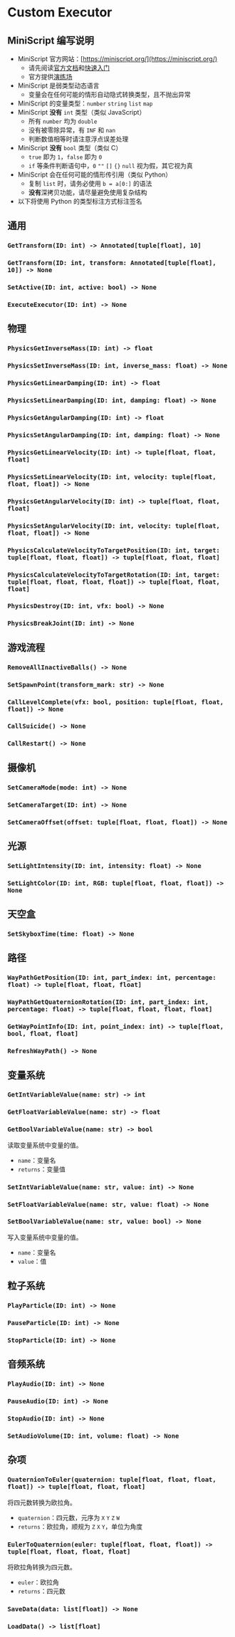 # Custom Executor

## MiniScript 编写说明

- MiniScript 官方网站：[https://miniscript.org/](https://miniscript.org/)
  - 请先阅读[官方文档](https://miniscript.org/files/MiniScript-Manual.pdf)和[快速入门](https://miniscript.org/files/MiniScript-QuickRef.pdf)
  - 官方提供[演练场](https://miniscript.org/tryit/)
- MiniScript 是弱类型动态语言
  - 变量会在任何可能的情形自动隐式转换类型，且不抛出异常
- MiniScript 的变量类型：`number` `string` `list` `map`
- MiniScript **没有** `int` 类型（类似 JavaScript）
  - 所有 `number` 均为 `double`
  - 没有被零除异常，有 `INF` 和 `nan`
  - 判断数值相等时请注意浮点误差处理
- MiniScript **没有** `bool` 类型（类似 C）
  - `true` 即为 `1`，`false` 即为 `0`
  - `if` 等条件判断语句中，`0` `""` `[]` `{}` `null` 视为假，其它视为真
- MiniScript 会在任何可能的情形传引用（类似 Python）
  - 复制 `list` 时，请务必使用 `b = a[0:]` 的语法
  - **没有**深拷贝功能，请尽量避免使用复杂结构
- 以下将使用 Python 的类型标注方式标注签名

## 通用

### `GetTransform(ID: int) -> Annotated[tuple[float], 10]`

### `GetTransform(ID: int, transform: Annotated[tuple[float], 10]) -> None`

### `SetActive(ID: int, active: bool) -> None`

### `ExecuteExecutor(ID: int) -> None`

## 物理

### `PhysicsGetInverseMass(ID: int) -> float`

### `PhysicsSetInverseMass(ID: int, inverse_mass: float) -> None`

### `PhysicsGetLinearDamping(ID: int) -> float`

### `PhysicsSetLinearDamping(ID: int, damping: float) -> None`

### `PhysicsGetAngularDamping(ID: int) -> float`

### `PhysicsSetAngularDamping(ID: int, damping: float) -> None`

### `PhysicsGetLinearVelocity(ID: int) -> tuple[float, float, float]`

### `PhysicsSetLinearVelocity(ID: int, velocity: tuple[float, float, float]) -> None`

### `PhysicsGetAngularVelocity(ID: int) -> tuple[float, float, float]`

### `PhysicsSetAngularVelocity(ID: int, velocity: tuple[float, float, float]) -> None`

### `PhysicsCalculateVelocityToTargetPosition(ID: int, target: tuple[float, float, float]) -> tuple[float, float, float]`

### `PhysicsCalculateVelocityToTargetRotation(ID: int, target: tuple[float, float, float, float]) -> tuple[float, float, float]`

### `PhysicsDestroy(ID: int, vfx: bool) -> None`

### `PhysicsBreakJoint(ID: int) -> None`

## 游戏流程

### `RemoveAllInactiveBalls() -> None`

### `SetSpawnPoint(transform_mark: str) -> None`

### `CallLevelComplete(vfx: bool, position: tuple[float, float, float]) -> None`

### `CallSuicide() -> None`

### `CallRestart() -> None`

## 摄像机

### `SetCameraMode(mode: int) -> None`

### `SetCameraTarget(ID: int) -> None`

### `SetCameraOffset(offset: tuple[float, float, float]) -> None`

## 光源

### `SetLightIntensity(ID: int, intensity: float) -> None`

### `SetLightColor(ID: int, RGB: tuple[float, float, float]) -> None`

## 天空盒

### `SetSkyboxTime(time: float) -> None`

## 路径

### `WayPathGetPosition(ID: int, part_index: int, percentage: float) -> tuple[float, float, float]`

### `WayPathGetQuaternionRotation(ID: int, part_index: int, percentage: float) -> tuple[float, float, float, float]`

### `GetWayPointInfo(ID: int, point_index: int) -> tuple[float, bool, float, float]`

### `RefreshWayPath() -> None`

## 变量系统

### `GetIntVariableValue(name: str) -> int`

### `GetFloatVariableValue(name: str) -> float`

### `GetBoolVariableValue(name: str) -> bool`

读取变量系统中变量的值。

- `name`：变量名
- `returns`：变量值

### `SetIntVariableValue(name: str, value: int) -> None`

### `SetFloatVariableValue(name: str, value: float) -> None`

### `SetBoolVariableValue(name: str, value: bool) -> None`

写入变量系统中变量的值。

- `name`：变量名
- `value`：值

## 粒子系统

### `PlayParticle(ID: int) -> None`

### `PauseParticle(ID: int) -> None`

### `StopParticle(ID: int) -> None`

## 音频系统

### `PlayAudio(ID: int) -> None`

### `PauseAudio(ID: int) -> None`

### `StopAudio(ID: int) -> None`

### `SetAudioVolume(ID: int, volume: float) -> None`

## 杂项

### `QuaternionToEuler(quaternion: tuple[float, float, float, float]) -> tuple[float, float, float]`

将四元数转换为欧拉角。

- `quaternion`：四元数，元序为 `X` `Y` `Z` `W`
- `returns`：欧拉角，顺规为 `Z` `X` `Y`，单位为角度

### `EulerToQuaternion(euler: tuple[float, float, float]) -> tuple[float, float, float, float]`

将欧拉角转换为四元数。

- `euler`：欧拉角
- `returns`：四元数

### `SaveData(data: list[float]) -> None`

### `LoadData() -> list[float]`
